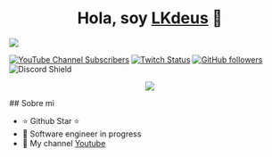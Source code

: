 <div align="center">
<h1 align="center">Hola, soy <a href="">LKdeus</a> 👋</h1>
</div>
<img src="![baner](https://github.com/LKdeuS/LKdeuS/assets/163580194/67572924-a4d5-4bb3-b2d1-6ce8553a1197)">

[![YouTube Channel Subscribers](https://img.shields.io/youtube/channel/subscribers/UCIjEgHA1vatSR2K4rfcdNRg?style=social)](https://www.youtube.com/channel/UCf2BvyhYasYk2SkAxOOUmAQ)
[![Twitch Status](https://img.shields.io/twitch/status/aristidevs?style=social)](https://www.twitch.tv/lkjuanjoo)
[![GitHub followers](https://img.shields.io/github/followers/arisguimera?style=social)](https://github.com/LKdeuS)
![Discord Shield](https://discordapp.com/api/guilds/807719549075980308/widget.png?style=shield)



<p align="center">
  <a href="https://skillicons.dev">
    <img src="https://skillicons.dev/icons?i=html,css,js,python,discord,github,mongodb,mysql,windows,vscode,php,sqldeveloper" />
  </a>
</p>
## Sobre mi

- ⭐ Github Star ⭐ 
- 📲 Software engineer in progress
- 🎥 My channel [Youtube](https://www.youtube.com/channel/UCf2BvyhYasYk2SkAxOOUmAQ) 
<br>
